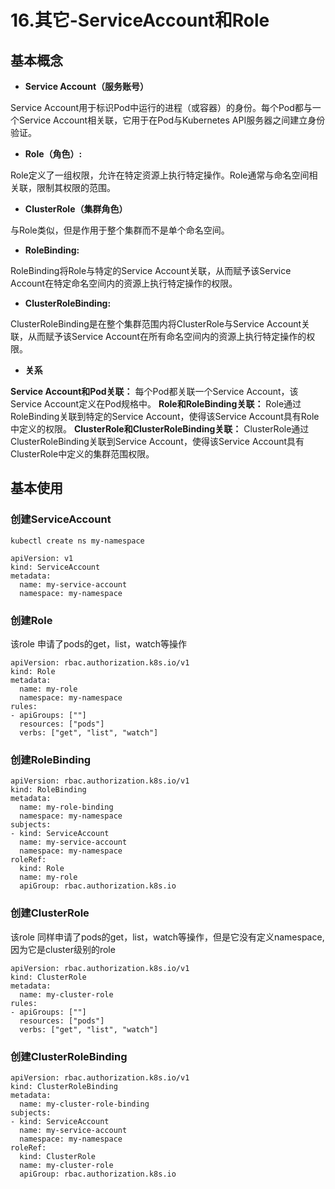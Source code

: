 # 16.其它-ServiceAccount和Role
## 基本概念
* **Service Account（服务账号）**

Service Account用于标识Pod中运行的进程（或容器）的身份。每个Pod都与一个Service Account相关联，它用于在Pod与Kubernetes API服务器之间建立身份验证。

* **Role（角色）:**

Role定义了一组权限，允许在特定资源上执行特定操作。Role通常与命名空间相关联，限制其权限的范围。

* **ClusterRole（集群角色）**

与Role类似，但是作用于整个集群而不是单个命名空间。

* **RoleBinding:**

RoleBinding将Role与特定的Service Account关联，从而赋予该Service Account在特定命名空间内的资源上执行特定操作的权限。

* **ClusterRoleBinding:**

ClusterRoleBinding是在整个集群范围内将ClusterRole与Service Account关联，从而赋予该Service Account在所有命名空间内的资源上执行特定操作的权限。

* **关系**

**Service Account和Pod关联：** 每个Pod都关联一个Service Account，该Service Account定义在Pod规格中。
**Role和RoleBinding关联：** Role通过RoleBinding关联到特定的Service Account，使得该Service Account具有Role中定义的权限。
**ClusterRole和ClusterRoleBinding关联：** ClusterRole通过ClusterRoleBinding关联到Service Account，使得该Service Account具有ClusterRole中定义的集群范围权限。

## 基本使用
### 创建ServiceAccount
```
kubectl create ns my-namespace
```
```
apiVersion: v1
kind: ServiceAccount
metadata:
  name: my-service-account
  namespace: my-namespace
```
### 创建Role
该role 申请了pods的get，list，watch等操作
```
apiVersion: rbac.authorization.k8s.io/v1
kind: Role
metadata:
  name: my-role
  namespace: my-namespace
rules:
- apiGroups: [""]
  resources: ["pods"]
  verbs: ["get", "list", "watch"]
```
### 创建RoleBinding
```
apiVersion: rbac.authorization.k8s.io/v1
kind: RoleBinding
metadata:
  name: my-role-binding
  namespace: my-namespace
subjects:
- kind: ServiceAccount
  name: my-service-account
  namespace: my-namespace
roleRef:
  kind: Role
  name: my-role
  apiGroup: rbac.authorization.k8s.io
```
### 创建ClusterRole
该role 同样申请了pods的get，list，watch等操作，但是它没有定义namespace,因为它是cluster级别的role
```
apiVersion: rbac.authorization.k8s.io/v1
kind: ClusterRole
metadata:
  name: my-cluster-role
rules:
- apiGroups: [""]
  resources: ["pods"]
  verbs: ["get", "list", "watch"]
```
### 创建ClusterRoleBinding
```
apiVersion: rbac.authorization.k8s.io/v1
kind: ClusterRoleBinding
metadata:
  name: my-cluster-role-binding
subjects:
- kind: ServiceAccount
  name: my-service-account
  namespace: my-namespace
roleRef:
  kind: ClusterRole
  name: my-cluster-role
  apiGroup: rbac.authorization.k8s.io
```